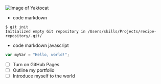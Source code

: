 ![Image of Yaktocat](https://octodex.github.com/images/yaktocat.png)

- code markdown
```
$ git init
Initialized empty Git repository in /Users/skills/Projects/recipe-repository/.git/
```
- code markdown javascript
``` javascript
var myVar = "Hello, world!";
```

- [ ] Turn on GitHub Pages
- [ ] Outline my portfolio
- [ ] Introduce myself to the world
